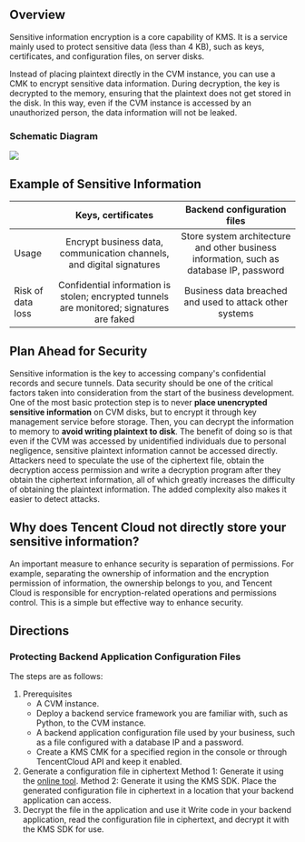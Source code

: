 ## Overview
Sensitive information encryption is a core capability of KMS. It is a service mainly used to protect sensitive data (less than 4 KB), such as keys, certificates, and configuration files, on server disks.

Instead of placing plaintext directly in the CVM instance, you can use a CMK to encrypt sensitive data information. During decryption, the key is decrypted to the memory, ensuring that the plaintext does not get stored in the disk. In this way, even if the CVM instance is accessed by an unauthorized person, the data information will not be leaked.

### Schematic Diagram
![](https://main.qcloudimg.com/raw/c83f3053bce1e98e0d6084847aa31bfd.png)


## Example of Sensitive Information

| | Keys, certificates | Backend configuration files |
|-|:-:|:-:|
| Usage | Encrypt business data, communication channels, and digital signatures | Store system architecture and other business information, such as database IP, password |
| Risk of data loss | Confidential information is stolen; encrypted tunnels are monitored; signatures are faked | Business data breached and used to attack other systems |

## Plan Ahead for Security
Sensitive information is the key to accessing company's confidential records and secure tunnels. Data security should be one of the critical factors taken into consideration from the start of the business development. One of the most basic protection step is to never **place unencrypted sensitive information** on CVM disks, but to encrypt it through key management service before storage. Then, you can decrypt the information to memory to **avoid writing plaintext to disk**.
The benefit of doing so is that even if the CVM was accessed by unidentified individuals due to personal negligence, sensitive plaintext information cannot be accessed directly. Attackers need to speculate the use of the ciphertext file, obtain the decryption access permission and write a decryption program after they obtain the ciphertext information, all of which greatly increases the difficulty of obtaining the plaintext information. The added complexity also makes it easier to detect attacks. 

## Why does Tencent Cloud not directly store your sensitive information?
An important measure to enhance security is separation of permissions. For example, separating the ownership of information and the encryption permission of information, the ownership belongs to you, and Tencent Cloud is responsible for encryption-related operations and permissions control. This is a simple but effective way to enhance security.

## Directions
### Protecting Backend Application Configuration Files

The steps are as follows:
1. Prerequisites
	- A CVM instance.
	- Deploy a backend service framework you are familiar with, such as Python, to the CVM instance.
	- A backend application configuration file used by your business, such as a file configured with a database IP and a password.
	- Create a KMS CMK for a specified region in the console or through TencentCloud API and keep it enabled.
2. Generate a configuration file in ciphertext
	Method 1: Generate it using the [online tool](https://intl.cloud.tencent.com/document/product/1030/31973).
	Method 2: Generate it using the KMS SDK.
	Place the generated configuration file in ciphertext in a location that your backend application can access.
3. Decrypt the file in the application and use it
Write code in your backend application, read the configuration file in ciphertext, and decrypt it with the KMS SDK for use. 


